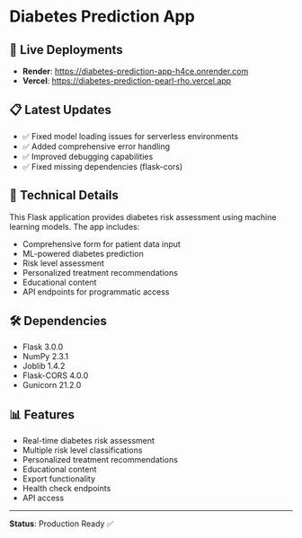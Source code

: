 # Diabetes Prediction App

## 🚀 **Live Deployments**

- **Render**: https://diabetes-prediction-app-h4ce.onrender.com
- **Vercel**: https://diabetes-prediction-pearl-rho.vercel.app

## 📋 **Latest Updates**

- ✅ Fixed model loading issues for serverless environments
- ✅ Added comprehensive error handling
- ✅ Improved debugging capabilities
- ✅ Fixed missing dependencies (flask-cors)

## 🔧 **Technical Details**

This Flask application provides diabetes risk assessment using machine learning models. The app includes:

- Comprehensive form for patient data input
- ML-powered diabetes prediction
- Risk level assessment
- Personalized treatment recommendations
- Educational content
- API endpoints for programmatic access

## 🛠️ **Dependencies**

- Flask 3.0.0
- NumPy 2.3.1
- Joblib 1.4.2
- Flask-CORS 4.0.0
- Gunicorn 21.2.0

## 📊 **Features**

- Real-time diabetes risk assessment
- Multiple risk level classifications
- Personalized treatment recommendations
- Educational content
- Export functionality
- Health check endpoints
- API access

---

**Status**: Production Ready ✅
